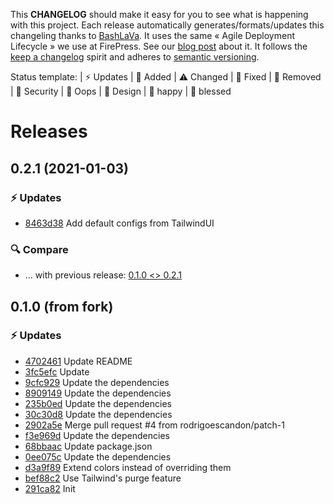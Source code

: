 This **CHANGELOG** should make it easy for you to see what is happening with this project. Each release automatically generates/formats/updates this changeling thanks to [BashLaVa](https://github.com/firepress-org/bashlava). It uses the same « Agile Deployment Lifecycle » we use at FirePress. See our [blog post](https://firepress.org/en/how-do-we-update-hundreds-of-ghosts-websites-on-docker-swarm/) about it. It follows the [keep a changelog](https://keepachangelog.com/en/1.0.0/) spirit and adheres to [semantic versioning](https://semver.org/spec/v2.0.0.html).

Status template:
| ⚡️ Updates | 🚀 Added | ⚠️ Changed |
🐛 Fixed | 🛑 Removed | 🔑 Security |
🙈 Oops | 🎨 Design | 🎉 happy | 🙌 blessed

# Releases

## 0.2.1 (2021-01-03)
### ⚡️ Updates
- [8463d38](https://github.com/firepress-org/ssg-starter/commit/8463d38) Add default configs from TailwindUI

### 🔍 Compare
- ... with previous release: [0.1.0 <> 0.2.1](https://github.com/firepress-org/ghostfire/compare/0.1.0...0.2.1)

## 0.1.0 (from fork)
### ⚡️ Updates
- [4702461](https://github.com/firepress-org/ssg-starter/commit/4702461) Update README
- [3fc5efc](https://github.com/firepress-org/ssg-starter/commit/3fc5efc) Update
- [9cfc929](https://github.com/firepress-org/ssg-starter/commit/9cfc929) Update the dependencies
- [8909149](https://github.com/firepress-org/ssg-starter/commit/8909149) Update the dependencies
- [235b0ed](https://github.com/firepress-org/ssg-starter/commit/235b0ed) Update the dependencies
- [30c30d8](https://github.com/firepress-org/ssg-starter/commit/30c30d8) Update the dependencies
- [2902a5e](https://github.com/firepress-org/ssg-starter/commit/2902a5e) Merge pull request #4 from rodrigoescandon/patch-1
- [f3e969d](https://github.com/firepress-org/ssg-starter/commit/f3e969d) Update the dependencies
- [68bbaac](https://github.com/firepress-org/ssg-starter/commit/68bbaac) Update package.json
- [0ee075c](https://github.com/firepress-org/ssg-starter/commit/0ee075c) Update the dependencies
- [d3a9f89](https://github.com/firepress-org/ssg-starter/commit/d3a9f89) Extend colors instead of overriding them
- [bef88c2](https://github.com/firepress-org/ssg-starter/commit/bef88c2) Use Tailwind's purge feature
- [291ca82](https://github.com/firepress-org/ssg-starter/commit/291ca82) Init
